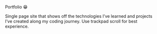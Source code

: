 Portfolio 😁

Single page site that shows off the technologies I’ve learned and projects I’ve created along my coding journey. Use trackpad scroll for best experience.
